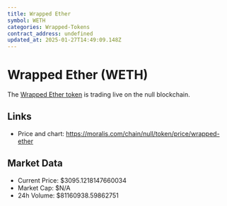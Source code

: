 ```yaml
---
title: Wrapped Ether
symbol: WETH
categories: Wrapped-Tokens
contract_address: undefined
updated_at: 2025-01-27T14:49:09.148Z
---
```


# Wrapped Ether (WETH)
The [Wrapped Ether token](https://moralis.com/chain/null/token/price/wrapped-ether) is trading live on the null blockchain.

## Links
- Price and chart: https://moralis.com/chain/null/token/price/wrapped-ether

## Market Data
- Current Price: $3095.1218147660034
- Market Cap: $N/A
- 24h Volume: $81160938.59862751
